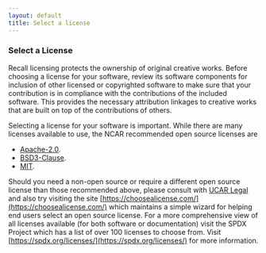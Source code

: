 ```yaml
---
layout: default
title: Select a license
---
```


### Select a License

Recall licensing protects the ownership of original creative works.  Before choosing a license for your software, review its software components for inclusion of other licensed or copyrighted software to make sure that your contribution is in compliance with the contributions of the included software.  This provides the necessary attribution linkages to creative works that are built on top of the contributions of others.

Selecting a license for your software is important.  While there are many licenses available to use, the NCAR recommended open source licenses are 

* [Apache-2.0](https://opensource.org/licenses/Apache-2.0).
* [BSD3-Clause](https://opensource.org/licenses/BSD-3-Clause).
* [MIT](https://opensource.org/licenses/MIT).

Should you need a non-open source or require a different open source license than those recommended above, please consult with [UCAR Legal](https://internal.ucar.edu/counsel/about) and also try visiting the site [https://choosealicense.com/](https://choosealicense.com/) which maintains a simple wizard for helping end users select an open source license.  For a more comprehensive view of all licenses available (for both software or documentation) visit the SPDX Project which has a list of over 100 licenses to choose from.  Visit [https://spdx.org/licenses/](https://spdx.org/licenses/) for more information.